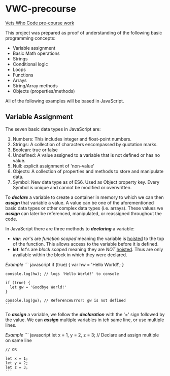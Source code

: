 # VWC-precourse
[Vets Who Code pre-course work](https://dev.to/vetswhocode/vets-who-code-pre-work-1gld)

This project was prepared as proof of understanding of the following basic programming concepts:
* Variable assignment
* Basic Math operations
* Strings
* Conditional logic
* Loops
* Functions
* Arrays
* String/Array methods
* Objects (properties/methods)

All of the following examples will be based in JavaScript.
## Variable Assignment

The seven basic data types in JavaScript are:
1. Numbers: This includes integer and float-point numbers.
2. Strings: A collection of characters encompassed by quotation marks.
3. Boolean: true or false
4. Undefined: A value assigned to a variable that is not defined or has no value.
5. Null: explicit assignment of 'non-value'
6. Objects: A collection of properties and methods to store and manipulate data.
7. Symbol: New data type as of ES6. Used as Object property key. Every Symbol is unique and cannot be modified or overwritten.

To ***declare*** a variable to create a container in memory to which we can then ***assign*** that variable a value. A value can be one of the aforementioned
basic data types or other complex data types (i.e. arrays). These values we ***assign*** can later be referenced, manipulated, or reassigned throughout the code.

In JavaScript there are three methods to ***declaring*** a variable:
* _**var**_:  _var_'s are *function scoped* meaning the variable is [hoisted] to the top of the function. This allows access to the variable before it is defined.
* _**let**_: _let_'s are *block scoped* meaning they are *NOT* [hoisted]. Thus are only available within the block in which they were declared.

_Example_
    ``` javascript
    if (true) {
      var hw = 'Hello World!';
    }

    console.log(hw); // logs 'Hello World!' to console

    if (true) {
      let gw = 'Goodbye World!'
    }

    console.log(gw); // ReferenceError: gw is not defined
    ```

 To ***assign*** a variable, we follow the ***declaration*** with the '=' sign followed by the value. We can ***assign*** multiple variables in teh same line, or use multiple lines.

 _Example_
    ``` javascript
    let x = 1, y = 2, z = 3; // Declare and assign multiple on same line

    // OR

    let x = 1;
    let y = 2;
    let z = 3;
    ```
[hoisted]: https://developer.mozilla.org/en-US/docs/Glossary/Hoisting